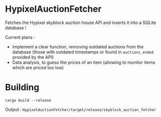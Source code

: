 # HypixelAuctionFetcher

Fetches the Hypixel skyblock auction house API and inserts it into a SQLite database !

Current plans :
- Implement a clear function, removing outdated auctions from the database (those with outdated timestamps or found in `auctions_ended` provided by the API)
- Data analysis, to guess the prices of an item (allowing to monitor items which are priced too low)

# Building

`cargo build --release`

Output : `HypixelAuctionFetcher/target/release/skyblock_auction_fetcher`
